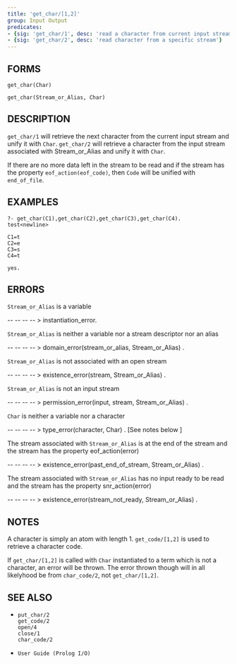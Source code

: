 ```yaml
---
title: 'get_char/[1,2]'
group: Input Output
predicates:
- {sig: 'get_char/1', desc: 'read a character from current input stream'}
- {sig: 'get_char/2', desc: 'read character from a specific stream'}
---
```


## FORMS
```
get_char(Char)

get_char(Stream_or_Alias, Char)
```
## DESCRIPTION

`get_char/1` will retrieve the next character from the current input stream and unify it with `Char`.  `get_char/2` will retrieve a character from the input stream associated with Stream_or_Alias and unify it with `Char`.

If there are no more data left in the stream to be read and if the stream has the property `eof_action(eof_code)`, then `Code` will be unified with `end_of_file`.

## EXAMPLES
```
?- get_char(C1),get_char(C2),get_char(C3),get_char(C4).
test<newline>

C1=t 
C2=e 
C3=s 
C4=t 

yes.
```
## ERRORS

`Stream_or_Alias` is a variable

-- -- -- -- &gt; instantiation_error.

`Stream_or_Alias` is neither a variable nor a stream descriptor nor an alias

-- -- -- -- &gt; domain_error(stream_or_alias, Stream_or_Alias) .

`Stream_or_Alias` is not associated with an open stream

-- -- -- -- &gt; existence_error(stream, Stream_or_Alias) .

`Stream_or_Alias` is not an input stream

-- -- -- -- &gt; permission_error(input, stream, Stream_or_Alias) .

`Char` is neither a variable nor a character

-- -- -- -- &gt; type_error(character, Char) . [See notes below ]

The stream associated with `Stream_or_Alias` is at the end of the stream and the stream has the property eof_action(error)

-- -- -- -- &gt; existence_error(past_end_of_stream, Stream_or_Alias) .

The stream associated with `Stream_or_Alias` has no input ready to be read and the stream has the property snr_action(error)

-- -- -- -- &gt; existence_error(stream_not_ready, Stream_or_Alias) .

## NOTES

A character is simply an atom with length 1. `get_code/[1,2]` is used to retrieve a character code.

If `get_char/[1,2]` is called with `Char` instantiated to a term which is not a character, an error will be thrown. The error thrown though will in all likelyhood be from `char_code/2`, not `get_char/[1,2]`.

## SEE ALSO

- `put_char/2`  
`get_code/2`  
`open/4`  
`close/1`  
`char_code/2`

- `User Guide (Prolog I/O)`
